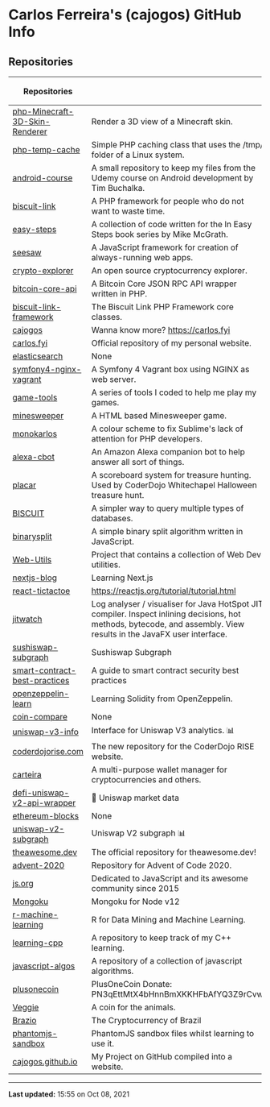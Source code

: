# Carlos Ferreira's (cajogos) GitHub Info 
## Repositories

| Repositories | | ⭐ Stars | 📚 Forks | 👀 Watchers |
|---|---|:---:|:---:|:---:|
|[php-Minecraft-3D-Skin-Renderer](https://github.com/cajogos/php-Minecraft-3D-Skin-Renderer)|Render a 3D view of a Minecraft skin.|10|5|10|
|[php-temp-cache](https://github.com/cajogos/php-temp-cache)|Simple PHP caching class that uses the /tmp/ folder of a Linux system.|5|0|5|
|[android-course](https://github.com/cajogos/android-course)|A small repository to keep my files from the Udemy course on Android development by Tim Buchalka.|4|2|4|
|[biscuit-link](https://github.com/cajogos/biscuit-link)|A PHP framework for people who do not want to waste time.|3|4|3|
|[easy-steps](https://github.com/cajogos/easy-steps)|A collection of code written for the In Easy Steps book series by Mike McGrath.|3|0|3|
|[seesaw](https://github.com/cajogos/seesaw)|A JavaScript framework for creation of always-running web apps.|3|1|3|
|[crypto-explorer](https://github.com/cajogos/crypto-explorer)|An open source cryptocurrency explorer.|3|0|3|
|[bitcoin-core-api](https://github.com/cajogos/bitcoin-core-api)|A Bitcoin Core JSON RPC API wrapper written in PHP.|2|1|2|
|[biscuit-link-framework](https://github.com/cajogos/biscuit-link-framework)|The Biscuit Link PHP Framework core classes.|2|1|2|
|[cajogos](https://github.com/cajogos/cajogos)|Wanna know more? https://carlos.fyi|1|0|1|
|[carlos.fyi](https://github.com/cajogos/carlos.fyi)|Official repository of my personal website.|1|1|1|
|[elasticsearch](https://github.com/cajogos/elasticsearch)|None|1|0|1|
|[symfony4-nginx-vagrant](https://github.com/cajogos/symfony4-nginx-vagrant)|A Symfony 4 Vagrant box using NGINX as web server.|1|0|1|
|[game-tools](https://github.com/cajogos/game-tools)|A series of tools I coded to help me play my games.|1|0|1|
|[minesweeper](https://github.com/cajogos/minesweeper)|A HTML based Minesweeper game.|1|0|1|
|[monokarlos](https://github.com/cajogos/monokarlos)|A colour scheme to fix Sublime's lack of attention for PHP developers.|1|0|1|
|[alexa-cbot](https://github.com/cajogos/alexa-cbot)|An Amazon Alexa companion bot to help answer all sort of things.|1|0|1|
|[placar](https://github.com/cajogos/placar)|A scoreboard system for treasure hunting. Used by CoderDojo Whitechapel Halloween treasure hunt.|1|1|1|
|[BISCUIT](https://github.com/cajogos/BISCUIT)|A simpler way to query multiple types of databases.|1|1|1|
|[binarysplit](https://github.com/cajogos/binarysplit)|A simple binary split algorithm written in JavaScript.|1|0|1|
|[Web-Utils](https://github.com/cajogos/Web-Utils)|Project that contains a collection of Web Dev utilities.|0|0|0|
|[nextjs-blog](https://github.com/cajogos/nextjs-blog)|Learning Next.js|0|0|0|
|[react-tictactoe](https://github.com/cajogos/react-tictactoe)|https://reactjs.org/tutorial/tutorial.html|0|0|0|
|[jitwatch](https://github.com/cajogos/jitwatch)|Log analyser / visualiser for Java HotSpot JIT compiler. Inspect inlining decisions, hot methods, bytecode, and assembly. View results in the JavaFX user interface.|0|0|0|
|[sushiswap-subgraph](https://github.com/cajogos/sushiswap-subgraph)|Sushiswap Subgraph |0|0|0|
|[smart-contract-best-practices](https://github.com/cajogos/smart-contract-best-practices)|A guide to smart contract security best practices|0|0|0|
|[openzeppelin-learn](https://github.com/cajogos/openzeppelin-learn)|Learning Solidity from OpenZeppelin.|0|0|0|
|[coin-compare](https://github.com/cajogos/coin-compare)|None|0|0|0|
|[uniswap-v3-info](https://github.com/cajogos/uniswap-v3-info)|Interface for Uniswap V3 analytics. 📊|0|0|0|
|[coderdojorise.com](https://github.com/cajogos/coderdojorise.com)|The new repository for the CoderDojo RISE website.|0|0|0|
|[carteira](https://github.com/cajogos/carteira)|A multi-purpose wallet manager for cryptocurrencies and others.|0|2|0|
|[defi-uniswap-v2-api-wrapper](https://github.com/cajogos/defi-uniswap-v2-api-wrapper)|🔮 Uniswap market data|0|0|0|
|[ethereum-blocks](https://github.com/cajogos/ethereum-blocks)|None|0|0|0|
|[uniswap-v2-subgraph](https://github.com/cajogos/uniswap-v2-subgraph)|Uniswap V2 subgraph 📊|0|0|0|
|[theawesome.dev](https://github.com/cajogos/theawesome.dev)|The official repository for theawesome.dev!|0|0|0|
|[advent-2020](https://github.com/cajogos/advent-2020)|Repository for Advent of Code 2020.|0|0|0|
|[js.org](https://github.com/cajogos/js.org)|Dedicated to JavaScript and its awesome community since 2015 |0|0|0|
|[Mongoku](https://github.com/cajogos/Mongoku)|Mongoku for Node v12|0|0|0|
|[r-machine-learning](https://github.com/cajogos/r-machine-learning)|R for Data Mining and Machine Learning.|0|0|0|
|[learning-cpp](https://github.com/cajogos/learning-cpp)|A repository to keep track of my C++ learning.|0|0|0|
|[javascript-algos](https://github.com/cajogos/javascript-algos)|A repository of a collection of javascript algorithms.|0|0|0|
|[plusonecoin](https://github.com/cajogos/plusonecoin)|PlusOneCoin Donate: PN3qEttMtX4bHnnBmXKKHFbAfYQ3Z9rCvw|0|0|0|
|[Veggie](https://github.com/cajogos/Veggie)|A coin for the animals.|0|0|0|
|[Brazio](https://github.com/cajogos/Brazio)|The Cryptocurrency of Brazil|0|0|0|
|[phantomjs-sandbox](https://github.com/cajogos/phantomjs-sandbox)|PhantomJS sandbox files whilst learning to use it.|0|0|0|
|[cajogos.github.io](https://github.com/cajogos/cajogos.github.io)|My Project on GitHub compiled into a website.|0|0|0|

---
**Last updated:** 15:55 on Oct 08, 2021
